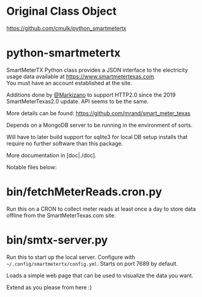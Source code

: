 # Original Class Object
https://github.com/cmulk/python_smartmetertx

# python-smartmetertx
SmartMeterTX Python class provides a JSON interface to the electricity usage data available at https://www.smartmetertexas.com.  
You must have an account established at the site.

Additions done by [@Markizano](http://github.com/markizano) to support HTTP2.0 since the 2019 SmartMeterTexas2.0 update.
API seems to be the same.

More details can be found: https://github.com/mrand/smart_meter_texas

Depends on a MongoDB server to be running in the environment of sorts.

Will have to later build support for sqlite3 for local DB setup installs
that require no further software than this package.

More documentation in [doc|./doc].

Notable files below:

# bin/fetchMeterReads.cron.py
Run this on a CRON to collect meter reads at least once a day to store data offline from the
SmartMeterTexas.com site.

# bin/smtx-server.py
Run this to start up the local server.
Configure with `~/.config/smartmetertx/config.yml`.
Starts on port 7689 by default.

Loads a simple web page that can be used to visualize the data you want.

Extend as you please from here :)
